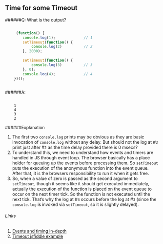 ## Time for some Timeout

######Q: What is the output?

```js

	￼(function() {
    	console.log(1);				// 1
    	setTimeout(function() {
    		console.log(2)			// 2
    	}, 2000);
    	 
    	setTimeout(function() {
    		console.log(3)			// 3
    	}, 0); 
    	console.log(4);				// 4
	})();
￼	
```

######A: 

```	
	
	1
	4
	3
	2

```

######Explanation

1. The first two `console.log` prints may be obvious as they are basic invocation of `console.log` without any delay. But should not the log at #`3` print just after #`2` as the time delay provided there is 0 msecs?
2. To understand this, we need to understand how events and timers are handled in JS through event loop.  The browser basically has a place holder for queuing up the events before processing them. So `setTimeout` puts the execution of the anonymous function into the event queue. After that, it is the browsers responsibility to run it when it gets free.
3. So, when a value of zero is passed as the second argument to `setTimeout`, though it seems like it should get executed immediately, actually the execution of the function is placed on the event queue to occur on the next timer tick. So the function is not executed until the next tick. That’s why the log at #`4` occurs before the log at #`3` (since the `console.log` is invoked via `setTimeout`, so it is slightly delayed).


###### Links
1. [Events and timing in-depth](http://javascript.info/tutorial/events-and-timing-depth)
2. [Timeout jsfiddle example](http://jsfiddle.net/mcasanova/pUeue/3573/)
